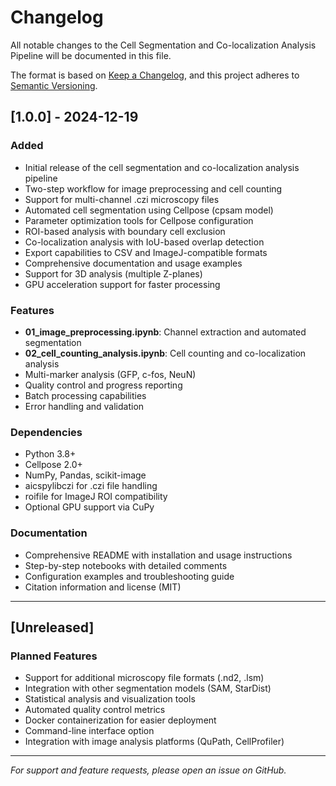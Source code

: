 # Changelog

All notable changes to the Cell Segmentation and Co-localization Analysis Pipeline will be documented in this file.

The format is based on [Keep a Changelog](https://keepachangelog.com/en/1.0.0/),
and this project adheres to [Semantic Versioning](https://semver.org/spec/v2.0.0.html).

## [1.0.0] - 2024-12-19

### Added
- Initial release of the cell segmentation and co-localization analysis pipeline
- Two-step workflow for image preprocessing and cell counting
- Support for multi-channel .czi microscopy files
- Automated cell segmentation using Cellpose (cpsam model)
- Parameter optimization tools for Cellpose configuration
- ROI-based analysis with boundary cell exclusion
- Co-localization analysis with IoU-based overlap detection
- Export capabilities to CSV and ImageJ-compatible formats
- Comprehensive documentation and usage examples
- Support for 3D analysis (multiple Z-planes)
- GPU acceleration support for faster processing

### Features
- **01_image_preprocessing.ipynb**: Channel extraction and automated segmentation
- **02_cell_counting_analysis.ipynb**: Cell counting and co-localization analysis
- Multi-marker analysis (GFP, c-fos, NeuN)
- Quality control and progress reporting
- Batch processing capabilities
- Error handling and validation

### Dependencies
- Python 3.8+
- Cellpose 2.0+
- NumPy, Pandas, scikit-image
- aicspylibczi for .czi file handling
- roifile for ImageJ ROI compatibility
- Optional GPU support via CuPy

### Documentation
- Comprehensive README with installation and usage instructions
- Step-by-step notebooks with detailed comments
- Configuration examples and troubleshooting guide
- Citation information and license (MIT)

---

## [Unreleased]

### Planned Features
- Support for additional microscopy file formats (.nd2, .lsm)
- Integration with other segmentation models (SAM, StarDist)
- Statistical analysis and visualization tools
- Automated quality control metrics
- Docker containerization for easier deployment
- Command-line interface option
- Integration with image analysis platforms (QuPath, CellProfiler)

---

*For support and feature requests, please open an issue on GitHub.* 